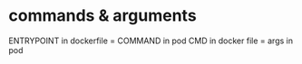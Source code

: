# commands & arguments
ENTRYPOINT in dockerfile = COMMAND in pod 
CMD in docker file       = args in pod